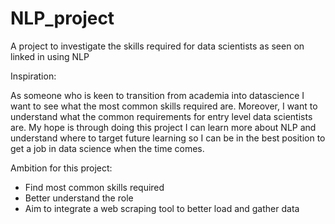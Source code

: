 # NLP_project
A project to investigate the skills required for data scientists as seen on linked in using NLP


Inspiration:

As someone who is keen to transition from academia into datascience I want to see what the most common skills required are. Moreover, I want to understand what the common requirements for entry level data scientists are. My hope is through doing this project I can learn more about NLP and understand where to target future learning so I can be in the best position to get a job in data science when the time comes.

Ambition for this project:
- Find most common skills required 
- Better understand the role 
- Aim to integrate a web scraping tool to better load and gather data 

